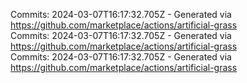 Commits: 2024-03-07T16:17:32.705Z - Generated via https://github.com/marketplace/actions/artificial-grass
<br>
Commits: 2024-03-07T16:17:32.705Z - Generated via https://github.com/marketplace/actions/artificial-grass
<br>
Commits: 2024-03-07T16:17:32.705Z - Generated via https://github.com/marketplace/actions/artificial-grass
<br>
